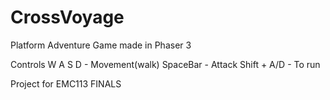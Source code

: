 # CrossVoyage
Platform Adventure Game made in Phaser 3

Controls 
W A S D - Movement(walk)
SpaceBar - Attack
Shift + A/D - To run

Project for EMC113 FINALS
